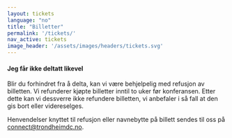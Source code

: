 ```yaml
---
layout: tickets
language: "no"
title: "Billetter"
permalink: '/tickets/'
nav_active: tickets
image_header: '/assets/images/headers/tickets.svg'
---
```


#### Jeg får ikke deltatt likevel
Blir du forhindret fra å delta, kan vi være behjelpelig med refusjon av billetten. Vi refunderer kjøpte billetter inntil to uker før konferansen. Etter dette kan vi dessverre ikke refundere billetten, vi anbefaler i så fall at den gis bort eller videreselges.

Henvendelser knyttet til refusjon eller navnebytte på billett sendes til oss på [connect@trondheimdc.no](mailto:connect@trondheimdc.no).